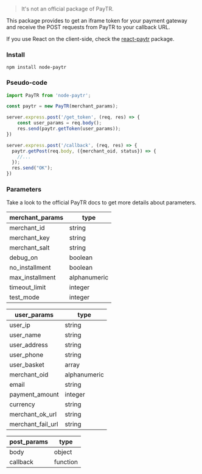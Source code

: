 > It's not an official package of PayTR.

This package provides to get an iframe token for your payment gateway and receive the POST requests from PayTR to your callback URL.

If you use React on the client-side, check the
[react-paytr](https://www.npmjs.com/package/react-paytr) package.

### Install

`npm install node-paytr`

### Pseudo-code

```javascript
import PayTR from 'node-paytr';

const paytr = new PayTR(merchant_params);

server.express.post('/get_token', (req, res) => {
    const user_params = req.body();
    res.send(paytr.getToken(user_params));
})

server.express.post('/callback', (req, res) => {
  paytr.getPost(req.body, ({merchant_oid, status}) => {
    //...
  });
  res.send("OK");
})
```

### Parameters

Take a look to the official PayTR docs to get more details about parameters.

| merchant_params       | type
| --------          | -----------
| merchant_id       | string
| merchant_key      | string
| merchant_salt     | string
| debug_on          | boolean
| no_installment    | boolean
| max_installment   | alphanumeric
| timeout_limit      | integer
| test_mode         | integer

| user_params       | type
| --------       | -----------
| user_ip        | string
| user_name      | string
| user_address   | string
| user_phone     | string
| user_basket    | array
| merchant_oid   | alphanumeric
| email          | string
| payment_amount | integer
| currency       | string
| merchant_ok_url   | string
| merchant_fail_url | string

| post_params        | type
| --------       | -----------
| body           | object
| callback       | function
